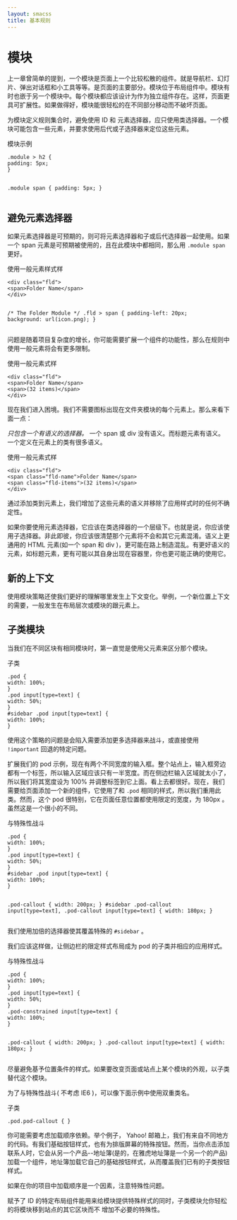 ```yaml
---
layout: smacss
title: 基本规则
---
```



<h1>模块</h1>

<p>上一章曾简单的提到，一个模块是页面上一个比较松散的组件。就是导航栏、幻灯片、弹出对话框和小工具等等。是页面的主要部分。模块位于布局组件中。模块有时也嵌于另一个模块中。每个模块都应该设计为作为独立组件存在。这样，页面更具可扩展性。如果做得好，模块能很轻松的在不同部分移动而不破坏页面。</p>


<p>为模块定义规则集合时，避免使用 ID 和 元素选择器，应只使用类选择器。一个模块可能包含一些元素，并要求使用后代或子选择器来定位这些元素。</p>

<div class="exm">
<p class="exm-caption">模块示例</p>
<pre><code>.module > h2 {
padding: 5px;
}

.module span {
padding: 5px;
}</code></pre>
</div>

<h2>避免元素选择器</h2>

<p>如果元素选择器是可预期的，则可将元素选择器和子或后代选择器一起使用。如果一个 span 元素是可预期被使用的，且在此模块中都相同，那么用 <code>.module span</code> 更好。</p>

<div class="exm">
<p class="exm-caption">使用一般元素样式样</p>
<pre><code>&lt;div class=&quot;fld&quot;&gt;
&lt;span&gt;Folder Name&lt;/span&gt;
&lt;/div&gt;

/* The Folder Module */
.fld > span {
  padding-left: 20px;
background: url(icon.png);
}
</code></pre>
</div>

<p>问题是随着项目复杂度的增长，你可能需要扩展一个组件的功能性，那么在规则中使用一般元素将会有更多限制。</p>


<div class="exm">
<p class="exm-caption">使用一般元素式样</p>
<pre><code>&lt;div class=&quot;fld&quot;&gt;
&lt;span&gt;Folder Name&lt;/span&gt; 
&lt;span&gt;(32 items)&lt;/span&gt;
&lt;/div&gt;
</code></pre>
</div>

<p>现在我们进入困境。我们不需要图标出现在文件夹模块的每个元素上。那么来看下面一点：</p>

<p><em>只包含一个有语义的选择器。</em> 一个 span 或 div 没有语义。而标题元素有语义。一个定义在元素上的类有很多语义。</p>

<div class="exm">
<p class="exm-caption">使用一般元素式样</p>
<pre><code>&lt;div class=&quot;fld&quot;&gt;
&lt;span class="fld-name"&gt;Folder Name&lt;/span&gt; 
&lt;span class="fld-items"&gt;(32 items)&lt;/span&gt;
&lt;/div&gt;
</code></pre>
</div>

<p>通过添加类到元素上，我们增加了这些元素的语义并移除了应用样式时的任何不确定性。</p>

<p>如果你要使用元素选择器，它应该在类选择器的一个层级下。也就是说，你应该使用子选择器。非此即彼，你应该很清楚那个元素将不会和其它元素混淆。语义上更通用的 HTML 元素(如一个 span 和 div )，更可能在路上制造混乱。有更好语义的元素，如标题元素，更有可能以其自身出现在容器里，你也更可能正确的使用它。</p>


<h2>新的上下文</h2>
<p>使用模块策略还使我们更好的理解哪里发生上下文变化。举例，一个新位置上下文的需要，一般发生在布局层次或模块的跟元素上。</p>

<h2>子类模块</h2>

<p>当我们在不同区块有相同模块时，第一直觉是使用父元素来区分那个模块。</p>


<div class="exm">
<p class="exm-caption">子类</p>
<pre><code>.pod { 
width: 100%; 
}
.pod input[type=text] { 
width: 50%; 
}
#sidebar .pod input[type=text] { 
width: 100%; 
}
</code></pre>
</div>

<p>使用这个策略的问题是会陷入需要添加更多选择器来战斗，或直接使用 <code>!important</code> 回退的特定问题。</p>

<p>扩展我们的 pod 示例，现在有两个不同宽度的输入框。整个站点上，输入框旁边都有一个标签，所以输入区域应该只有一半宽度。而在侧边栏输入区域就太小了，所以我们将其宽度设为 100% 并调整标签到它上面。看上去都很好。现在，我们需要给页面添加一个新的组件，它使用了和 <code>.pod</code> 相同的样式，所以我们重用此类。然而，这个 pod 很特别，它在页面任意位置都使用限定的宽度，为 180px 。虽然这是一个很小的不同。</p>


<div class="exm">
<p class="exm-caption">与特殊性战斗</p>
<pre><code>.pod { 
width: 100%; 
} 
.pod input[type=text] { 
width: 50%; 
}
#sidebar .pod input[type=text] { 
width: 100%; 
}

.pod-callout { 
width: 200px; 
}
#sidebar .pod-callout input[type=text],
.pod-callout input[type=text] { 
width: 180px; 
}
</code></pre>
</div>

<p>我们使用加倍的选择器使其覆盖特殊的 <code>#sidebar</code> 。</p>

<p>我们应该这样做，让侧边栏的限定样式布局成为 pod 的子类并相应的应用样式。</p>

<div class="exm">
<p class="exm-caption">与特殊性战斗</p>
<pre><code>.pod { 
width: 100%; 
} 
.pod input[type=text] { 
width: 50%; 
}
.pod-constrained input[type=text] { 
width: 100%; 
}

.pod-callout { 
width: 200px; 
}
.pod-callout input[type=text] { 
width: 180px; 
}
</code></pre>
</div>

<p>尽量避免基予位置条件的样式。如果要改变页面或站点上某个模块的外观，以子类替代这个模块。</p>

<p>为了与特殊性战斗( 不考虑 IE6 )，可以像下面示例中使用双重类名。</p>
<div class="exm">
<p class="exm-caption">子类</p>
<pre><code>.pod.pod-callout { }
</code></pre>
</div>

<p>你可能需要考虑加载顺序依赖。举个例子， Yahoo! 邮箱上，我们有来自不同地方的代码。有我们基础按钮样式，也有为排版屏幕的特殊按钮。然而，当你点击添加联系人时，它会从另一个产品--地址簿(是的，在雅虎地址簿是一个另一个的产品)加载一个组件，地址簿加载它自己的基础按钮样式，从而覆盖我们已有的子类按钮样式。</p>

<p>如果在你的项目中加载顺序是一个因素，注意特殊性问题。</p>

<p>赋予了 ID 的特定布局组件能用来给模块提供特殊样式的同时，子类模块允你轻松的将模块移到站点的其它区块而不 增加不必要的特殊性。</p>
